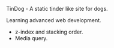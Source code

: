 TinDog - A static tinder like site for dogs.

Learning advanced web development.
- z-index and stacking order.
- Media query.
